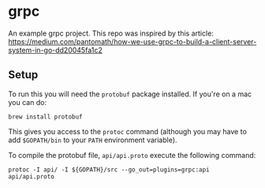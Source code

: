 # grpc
An example grpc project. This repo was inspired by this article: https://medium.com/pantomath/how-we-use-grpc-to-build-a-client-server-system-in-go-dd20045fa1c2

## Setup
To run this you will need the `protobuf` package installed. If you're on a mac you can do:
```
brew install protobuf
```
This gives you access to the `protoc` command (although you may have to add `$GOPATH/bin` to your `PATH` environment variable).

To compile the protobuf file, `api/api.proto` execute the following command:
```
protoc -I api/ -I ${GOPATH}/src --go_out=plugins=grpc:api api/api.proto
```
